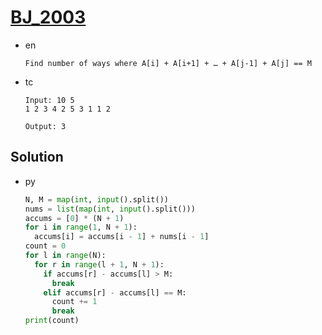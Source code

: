 # [BJ_2003](https://acmicpc.net/problem/2003)

* en

  ```en
  Find number of ways where A[i] + A[i+1] + … + A[j-1] + A[j] == M
  ```

* tc

  ```tc
  Input: 10 5
  1 2 3 4 2 5 3 1 1 2

  Output: 3
  ```

## Solution

* py

  ```py
  N, M = map(int, input().split())
  nums = list(map(int, input().split()))
  accums = [0] * (N + 1)
  for i in range(1, N + 1):
    accums[i] = accums[i - 1] + nums[i - 1]
  count = 0
  for l in range(N):
    for r in range(l + 1, N + 1):
      if accums[r] - accums[l] > M:
        break
      elif accums[r] - accums[l] == M:
        count += 1
        break
  print(count)
  ```
